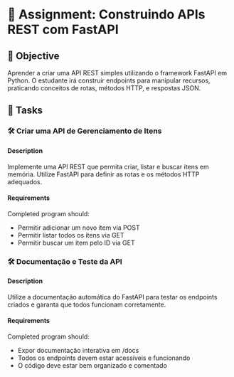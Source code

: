 # 📘 Assignment: Construindo APIs REST com FastAPI

## 🎯 Objective

Aprender a criar uma API REST simples utilizando o framework FastAPI em Python. O estudante irá construir endpoints para manipular recursos, praticando conceitos de rotas, métodos HTTP, e respostas JSON.

## 📝 Tasks

### 🛠️ Criar uma API de Gerenciamento de Itens

#### Description
Implemente uma API REST que permita criar, listar e buscar itens em memória. Utilize FastAPI para definir as rotas e os métodos HTTP adequados.

#### Requirements
Completed program should:

- Permitir adicionar um novo item via POST
- Permitir listar todos os itens via GET
- Permitir buscar um item pelo ID via GET


### 🛠️ Documentação e Teste da API

#### Description
Utilize a documentação automática do FastAPI para testar os endpoints criados e garanta que todos funcionam corretamente.

#### Requirements
Completed program should:

- Expor documentação interativa em /docs
- Todos os endpoints devem estar acessíveis e funcionando
- O código deve estar bem organizado e comentado
